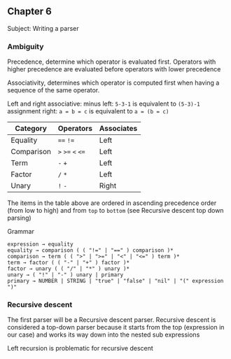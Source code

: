 ## Chapter 6

Subject: Writing a parser

### Ambiguity

Precedence, determine which operator is evaluated first. Operators with higher precedence are evaluated before operators with lower precedence

Associativity, determines which operator is computed first when having a sequence of the same operator.

Left and right associative:
minus left: `5-3-1` is equivalent to `(5-3)-1`
assignment right: `a = b = c` is equivalent to `a = (b = c)`

| Category   | Operators         | Associates |
|------------|-------------------|------------|
| Equality   | `==` `!=`         | Left       |
| Comparison | `>` `>=` `<` `<=` | Left       |
| Term       | `-` `+`           | Left       |
| Factor     | `/` `*`           | Left       |
| Unary      | `!` `-`           | Right      |

The items in the table above are ordered in ascending precedence order (from low to high) and from `top` to `bottom` (see Recursive descent top down parsing)

Grammar
```
expression → equality
equality → comparison ( ( "!=" | "==" ) comparison )*
comparison → term ( ( ">" | ">=" | "<" | "<=" ) term )*
term → factor ( ( "-" | "+" ) factor )*
factor → unary ( ( "/" | "*" ) unary )*
unary → ( "!" | "-" ) unary | primary
primary → NUMBER | STRING | "true" | "false" | "nil" | "(" expression ")"
```

### Recursive descent

The first parser will be a Recursive descent parser. Recursive descent is considered a top-down parser because it starts from the top (expression in our case) and works its way down into the nested sub expressions

Left recursion is problematic for recursive descent
